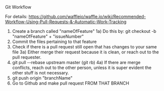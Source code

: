 Git Workflow


For details: https://github.com/waffleio/waffle.io/wiki/Recommended-Workflow-Using-Pull-Requests-&-Automatic-Work-Tracking

1) Create a branch called "nameOfFeature"
  1a) Do this by: git checkout -b "nameOfFeature" + "issueNumber"
2) Commit the files pertaining to that feature
3) Check if there is a pull request still open that has changes to your same file
  3a) Either merge their request because it is clean, or reach out to the pull requester.
4) git pull --rebase upstream master (git rb)
  4a) If there are merge conflicts, reach out to the other person, unless it is super evident the other stuff is not necessary.
5) git push origin "branchName"
6) Go to Github and make pull request FROM THAT BRANCH
